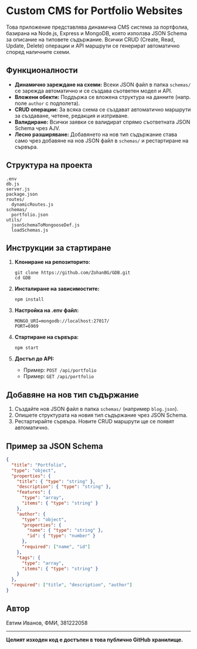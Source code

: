 # Custom CMS for Portfolio Websites

Това приложение представлява динамична CMS система за портфолиа, базирана на Node.js, Express и MongoDB, която използва JSON Schema за описание на типовете съдържание. Всички CRUD (Create, Read, Update, Delete) операции и API маршрути се генерират автоматично според наличните схеми.

## Функционалности

- **Динамично зареждане на схеми:** Всеки JSON файл в папка `schemas/` се зарежда автоматично и се създава съответен модел и API.
- **Вложени обекти:** Поддържа се вложена структура на данните (напр. поле `author` с подполета).
- **CRUD операции:** За всяка схема се създават автоматично маршрути за създаване, четене, редакция и изтриване.
- **Валидиране:** Всички заявки се валидират спрямо съответната JSON Schema чрез AJV.
- **Лесно разширяване:** Добавянето на нов тип съдържание става само чрез добавяне на нов JSON файл в `schemas/` и рестартиране на сървъра.

## Структура на проекта

```
.env
db.js
server.js
package.json
routes/
  dynamicRoutes.js
schemas/
  portfolio.json
utils/
  jsonSchemaToMongooseDef.js
  loadSchemas.js
```

## Инструкции за стартиране

1. **Клониране на репозиторито:**
   ```
   git clone https://github.com/ZohanBG/GDB.git
   cd GDB
   ```

2. **Инсталиране на зависимостите:**
   ```
   npm install
   ```

3. **Настройка на .env файл:**
   ```
   MONGO_URI=mongodb://localhost:27017/
   PORT=6969
   ```

4. **Стартиране на сървъра:**
   ```
   npm start
   ```

5. **Достъп до API:**
   - Пример: `POST /api/portfolio`
   - Пример: `GET /api/portfolio`

## Добавяне на нов тип съдържание

1. Създайте нов JSON файл в папка `schemas/` (например `blog.json`).
2. Опишете структурата на новия тип съдържание чрез JSON Schema.
3. Рестартирайте сървъра. Новите CRUD маршрути ще се появят автоматично.

## Пример за JSON Schema

```json
{
  "title": "Portfolio",
  "type": "object",
  "properties": {
    "title": { "type": "string" },
    "description": { "type": "string" },
    "features": {
      "type": "array",
      "items": { "type": "string" }
    },
    "author": {
      "type": "object",
      "properties": {
        "name": { "type": "string" },
        "id": { "type": "number" }
      },
      "required": ["name", "id"]
    },
    "tags": {
      "type": "array",
      "items": { "type": "string" }
    }
  },
  "required": ["title", "description", "author"]
}
```

## Автор

Евтим Иванов, ФМИ, 381222058

---

**Целият изходен код е достъпен в това публично GitHub хранилище.**